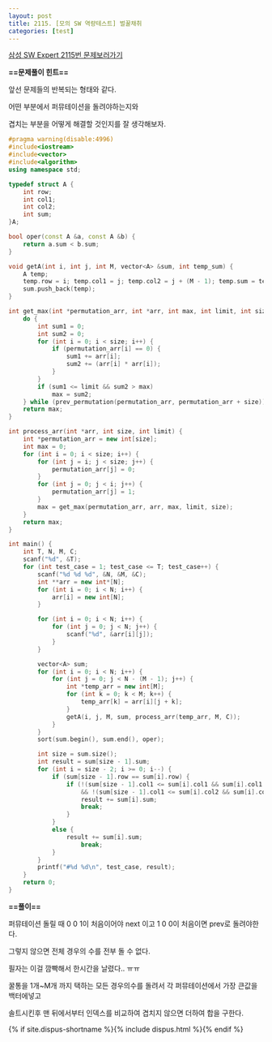 ```yaml
---
layout: post
title: 2115. [모의 SW 역량테스트] 벌꿀채취
categories: [test]
---
```

[삼성 SW Expert 2115번 문제보러가기](https://swexpertacademy.com/main/code/problem/problemDetail.do?contestProbId=AV5V4A46AdIDFAWu)

**==문제풀이 힌트==**<br>

앞선 문제들의 반복되는 형태와 같다.<br>

어떤 부분에서 퍼뮤테이션을 돌려야하는지와<br>

겹치는 부분을 어떻게 해결할 것인지를 잘 생각해보자.<br>

```cpp
#pragma warning(disable:4996)
#include<iostream>
#include<vector>
#include<algorithm>
using namespace std;

typedef struct A {
	int row;
	int col1;
	int col2;
	int sum;
}A;

bool oper(const A &a, const A &b) {
	return a.sum < b.sum;
}

void getA(int i, int j, int M, vector<A> &sum, int temp_sum) {
	A temp;
	temp.row = i; temp.col1 = j; temp.col2 = j + (M - 1); temp.sum = temp_sum;
	sum.push_back(temp);
}

int get_max(int *permutation_arr, int *arr, int max, int limit, int size) {
	do {
		int sum1 = 0;
		int sum2 = 0;
		for (int i = 0; i < size; i++) {
			if (permutation_arr[i] == 0) {
				sum1 += arr[i];
				sum2 += (arr[i] * arr[i]);
			}
		}
		if (sum1 <= limit && sum2 > max)
			max = sum2;
	} while (prev_permutation(permutation_arr, permutation_arr + size));
	return max;
}

int process_arr(int *arr, int size, int limit) {
	int *permutation_arr = new int[size];
	int max = 0;
	for (int i = 0; i < size; i++) {
		for (int j = i; j < size; j++) {
			permutation_arr[j] = 0;
		}
		for (int j = 0; j < i; j++) {
			permutation_arr[j] = 1;
		}
		max = get_max(permutation_arr, arr, max, limit, size);
	}
	return max;
}

int main() {
	int T, N, M, C;
	scanf("%d", &T);
	for (int test_case = 1; test_case <= T; test_case++) {
		scanf("%d %d %d", &N, &M, &C);
		int **arr = new int*[N];
		for (int i = 0; i < N; i++) {
			arr[i] = new int[N];
		}

		for (int i = 0; i < N; i++) {
			for (int j = 0; j < N; j++) {
				scanf("%d", &arr[i][j]);
			}
		}

		vector<A> sum;
		for (int i = 0; i < N; i++) {
			for (int j = 0; j < N - (M - 1); j++) {
				int *temp_arr = new int[M];
				for (int k = 0; k < M; k++) {
					temp_arr[k] = arr[i][j + k];
				}
				getA(i, j, M, sum, process_arr(temp_arr, M, C));
			}
		}
		sort(sum.begin(), sum.end(), oper);

		int size = sum.size();
		int result = sum[size - 1].sum;
		for (int i = size - 2; i >= 0; i--) {
			if (sum[size - 1].row == sum[i].row) {
				if (!(sum[size - 1].col1 <= sum[i].col1 && sum[i].col1 <= sum[size - 1].col2)
					&& !(sum[size - 1].col1 <= sum[i].col2 && sum[i].col2 <= sum[size - 1].col2)) {
					result += sum[i].sum;
					break;
				}
			}
            else {
            	result += sum[i].sum;
					break;
            }
		}
		printf("#%d %d\n", test_case, result);
	}
	return 0;
}
```

**==풀이==**<br>

퍼뮤테이션 돌릴 때 0 0 1이 처음이어야 next 이고  1 0 0이 처음이면 prev로 돌려야한다.<br>

그렇지 않으면 전체 경우의 수를 전부 돌 수 없다.<br>

필자는 이걸 깜빡해서 한시간을 날렸다.. ㅠㅠ<br>

꿀통을 1개~M개 까지 택하는 모든 경우의수를 돌려서 각 퍼뮤테이션에서 가장 큰값을 백터에넣고<br>

솔트시킨후 맨 뒤에서부터 인덱스를 비교하여 겹치지 않으면 더하여 합을 구한다.<br>

{% if site.dispus-shortname %}{% include dispus.html %}{% endif %}